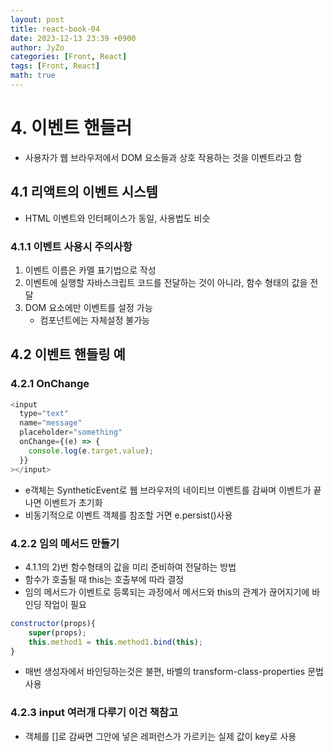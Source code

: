 ```yaml
---
layout: post
title: react-book-04
date: 2023-12-13 23:39 +0900
author: JyZo
categories: [Front, React]
tags: [Front, React]
math: true
---
```


# 4. 이벤트 핸들러

- 사용자가 웹 브라우저에서 DOM 요소들과 상호 작용하는 것을 이벤트라고 함

## 4.1 리액트의 이벤트 시스템

- HTML 이벤트와 인터페이스가 동일, 사용법도 비슷

### 4.1.1 이벤트 사용시 주의사항

1. 이벤트 이름은 카멜 표기법으로 작성
2. 이벤트에 실행할 자바스크립트 코드를 전달하는 것이 아니라, 함수 형태의 값을 전달
3. DOM 요소에만 이벤트를 설정 가능
   - 컴포넌트에는 자체설정 불가능

## 4.2 이벤트 핸들링 예

### 4.2.1 OnChange

```javascript
<input
  type="text"
  name="message"
  placeholder="something"
  onChange={(e) => {
    console.log(e.target.value);
  }}
></input>
```

- e객체는 SyntheticEvent로 웹 브라우저의 네이티브 이벤트를 감싸며 이벤트가 끝나면 이벤트가 초기화
- 비동기적으로 이벤트 객체를 참조할 거면 e.persist()사용

### 4.2.2 임의 메서드 만들기

- 4.1.1의 2)번 함수형태의 값을 미리 준비하여 전달하는 방법
- 함수가 호출될 때 this는 호출부에 따라 결정
- 임의 메서드가 이벤트로 등록되는 과정에서 메서드와 this의 관계가 끊어지기에 바인딩 작업이 필요

```javascript
constructor(props){
    super(props);
    this.method1 = this.method1.bind(this);
}
```

- 매번 생성자에서 바인딩하는것은 불편, 바벨의 transform-class-properties 문법 사용

### 4.2.3 input 여러개 다루기 이건 책참고

- 객체를 []로 감싸면 그안에 넣은 레퍼런스가 가르키는 실제 값이 key로 사용

